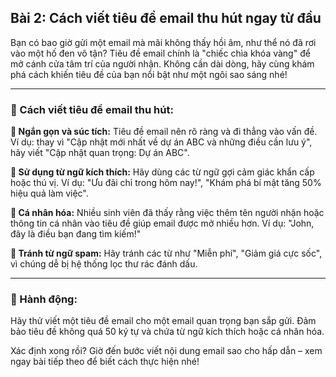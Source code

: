 ## Bài 2: Cách viết tiêu đề email thu hút ngay từ đầu

Bạn có bao giờ gửi một email mà mãi không thấy hồi âm, như thể nó đã rơi vào một hố đen vô tận? Tiêu đề email chính là "chiếc chìa khóa vàng" để mở cánh cửa tâm trí của người nhận. Không cần dài dòng, hãy cùng khám phá cách khiến tiêu đề của bạn nổi bật như một ngôi sao sáng nhé!

---

### 📌 Cách viết tiêu đề email thu hút:

**🔹 Ngắn gọn và súc tích:**
Tiêu đề email nên rõ ràng và đi thẳng vào vấn đề. Ví dụ: thay vì "Cập nhật mới nhất về dự án ABC và những điều cần lưu ý", hãy viết "Cập nhật quan trọng: Dự án ABC".

**🔹 Sử dụng từ ngữ kích thích:**
Hãy dùng các từ ngữ gợi cảm giác khẩn cấp hoặc thú vị. Ví dụ: "Ưu đãi chỉ trong hôm nay!", "Khám phá bí mật tăng 50% hiệu quả làm việc".

**🔹 Cá nhân hóa:**
Nhiều sinh viên đã thấy rằng việc thêm tên người nhận hoặc thông tin cá nhân vào tiêu đề giúp email được mở nhiều hơn. Ví dụ: "John, đây là điều bạn đang tìm kiếm!"

**🔹 Tránh từ ngữ spam:**
Hãy tránh các từ như "Miễn phí", "Giảm giá cực sốc", vì chúng dễ bị hệ thống lọc thư rác đánh dấu.

---

### 🚀 Hành động:

Hãy thử viết một tiêu đề email cho một email quan trọng bạn sắp gửi. Đảm bảo tiêu đề không quá 50 ký tự và chứa từ ngữ kích thích hoặc cá nhân hóa.

Xác định xong rồi? Giờ đến bước viết nội dung email sao cho hấp dẫn – xem ngay bài tiếp theo để biết cách thực hiện nhé!